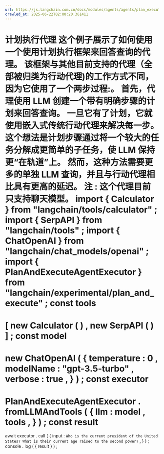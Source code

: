 ```yaml
---
url: https://js.langchain.com.cn/docs/modules/agents/agents/plan_execute/
crawled_at: 2025-06-22T02:00:20.361411
---
```


计划执行代理
这个例子展示了如何使用一个使用计划执行框架来回答查询的代理。
该框架与其他目前支持的代理（全部被归类为行动代理)的工作方式不同，因为它使用了一个两步过程:。
首先，代理使用 LLM 创建一个带有明确步骤的计划来回答查询。
一旦它有了计划，它就使用嵌入式传统行动代理来解决每一步。
这个想法是计划步骤通过将一个较大的任务分解成更简单的子任务，使 LLM 保持更“在轨道”上。
然而，这种方法需要更多的单独 LLM 查询，并且与行动代理相比具有更高的延迟。
注
: 这个代理目前只支持聊天模型。
import
{
Calculator
}
from
"langchain/tools/calculator"
;
import
{
SerpAPI
}
from
"langchain/tools"
;
import
{
ChatOpenAI
}
from
"langchain/chat_models/openai"
;
import
{
PlanAndExecuteAgentExecutor
}
from
"langchain/experimental/plan_and_execute"
;
const
tools
=
[
new
Calculator
(
)
,
new
SerpAPI
(
)
]
;
const
model
=
new
ChatOpenAI
(
{
temperature
:
0
,
modelName
:
"gpt-3.5-turbo"
,
verbose
:
true
,
}
)
;
const
executor
=
PlanAndExecuteAgentExecutor
.
fromLLMAndTools
(
{
llm
:
model
,
tools
,
}
)
;
const
result
=
await
executor
.
call
(
{
input
:
`
Who is the current president of the United States? What is their current age raised to the second power?
`
,
}
)
;
console
.
log
(
{
result
}
)
;